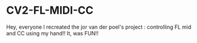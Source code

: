 # CV2-FL-MIDI-CC
Hey, everyone I recreated the jor van der poel's project : controlling FL mid and CC using my hand!! It, was FUN!!
